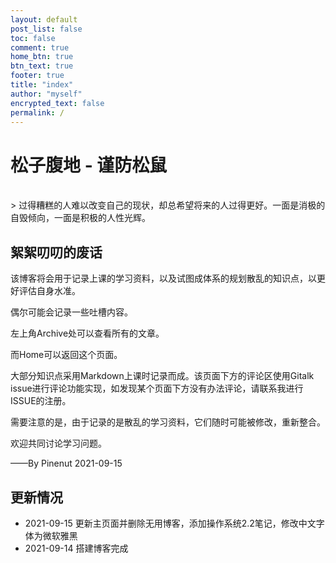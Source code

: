 ```yaml
---
layout: default
post_list: false
toc: false
comment: true
home_btn: true
btn_text: true
footer: true
title: "index"
author: "myself"
encrypted_text: false
permalink: /
---
```


# 松子腹地 - 谨防松鼠

<br>
> 过得糟糕的人难以改变自己的现状，却总希望将来的人过得更好。一面是消极的自毁倾向，一面是积极的人性光辉。​

## 絮絮叨叨的废话

该博客将会用于记录上课的学习资料，以及试图成体系的规划散乱的知识点，以更好评估自身水准。

偶尔可能会记录一些吐槽内容。

左上角Archive处可以查看所有的文章。

而Home可以返回这个页面。

大部分知识点采用Markdown上课时记录而成。该页面下方的评论区使用Gitalk issue进行评论功能实现，如发现某个页面下方没有办法评论，请联系我进行ISSUE的注册。

需要注意的是，由于记录的是散乱的学习资料，它们随时可能被修改，重新整合。

欢迎共同讨论学习问题。

——By Pinenut 2021-09-15

## 更新情况

- 2021-09-15 更新主页面并删除无用博客，添加操作系统2.2笔记，修改中文字体为微软雅黑
- 2021-09-14 搭建博客完成

